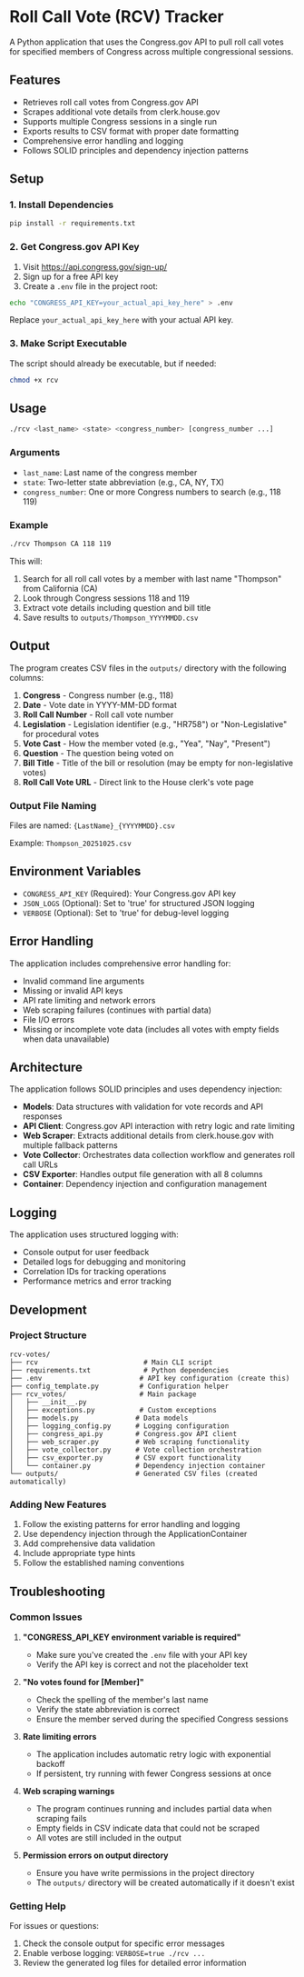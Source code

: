 # Roll Call Vote (RCV) Tracker

A Python application that uses the Congress.gov API to pull roll call votes for specified members of Congress across multiple congressional sessions.

## Features

- Retrieves roll call votes from Congress.gov API
- Scrapes additional vote details from clerk.house.gov
- Supports multiple Congress sessions in a single run
- Exports results to CSV format with proper date formatting
- Comprehensive error handling and logging
- Follows SOLID principles and dependency injection patterns

## Setup

### 1. Install Dependencies

```bash
pip install -r requirements.txt
```

### 2. Get Congress.gov API Key

1. Visit https://api.congress.gov/sign-up/
2. Sign up for a free API key
3. Create a `.env` file in the project root:

```bash
echo "CONGRESS_API_KEY=your_actual_api_key_here" > .env
```

Replace `your_actual_api_key_here` with your actual API key.

### 3. Make Script Executable

The script should already be executable, but if needed:

```bash
chmod +x rcv
```

## Usage

```bash
./rcv <last_name> <state> <congress_number> [congress_number ...]
```

### Arguments

- `last_name`: Last name of the congress member
- `state`: Two-letter state abbreviation (e.g., CA, NY, TX)
- `congress_number`: One or more Congress numbers to search (e.g., 118 119)

### Example

```bash
./rcv Thompson CA 118 119
```

This will:
1. Search for all roll call votes by a member with last name "Thompson" from California (CA)
2. Look through Congress sessions 118 and 119
3. Extract vote details including question and bill title
4. Save results to `outputs/Thompson_YYYYMMDD.csv`

## Output

The program creates CSV files in the `outputs/` directory with the following columns:

1. **Congress** - Congress number (e.g., 118)
2. **Date** - Vote date in YYYY-MM-DD format
3. **Roll Call Number** - Roll call vote number
4. **Legislation** - Legislation identifier (e.g., "HR758") or "Non-Legislative" for procedural votes
5. **Vote Cast** - How the member voted (e.g., "Yea", "Nay", "Present")
6. **Question** - The question being voted on
7. **Bill Title** - Title of the bill or resolution (may be empty for non-legislative votes)
8. **Roll Call Vote URL** - Direct link to the House clerk's vote page

### Output File Naming

Files are named: `{LastName}_{YYYYMMDD}.csv`

Example: `Thompson_20251025.csv`

## Environment Variables

- `CONGRESS_API_KEY` (Required): Your Congress.gov API key
- `JSON_LOGS` (Optional): Set to 'true' for structured JSON logging
- `VERBOSE` (Optional): Set to 'true' for debug-level logging

## Error Handling

The application includes comprehensive error handling for:

- Invalid command line arguments
- Missing or invalid API keys
- API rate limiting and network errors
- Web scraping failures (continues with partial data)
- File I/O errors
- Missing or incomplete vote data (includes all votes with empty fields when data unavailable)

## Architecture

The application follows SOLID principles and uses dependency injection:

- **Models**: Data structures with validation for vote records and API responses
- **API Client**: Congress.gov API interaction with retry logic and rate limiting
- **Web Scraper**: Extracts additional details from clerk.house.gov with multiple fallback patterns
- **Vote Collector**: Orchestrates data collection workflow and generates roll call URLs
- **CSV Exporter**: Handles output file generation with all 8 columns
- **Container**: Dependency injection and configuration management

## Logging

The application uses structured logging with:

- Console output for user feedback
- Detailed logs for debugging and monitoring
- Correlation IDs for tracking operations
- Performance metrics and error tracking

## Development

### Project Structure

```
rcv-votes/
├── rcv                          # Main CLI script
├── requirements.txt             # Python dependencies
├── .env                        # API key configuration (create this)
├── config_template.py          # Configuration helper
├── rcv_votes/                  # Main package
│   ├── __init__.py
│   ├── exceptions.py           # Custom exceptions
│   ├── models.py              # Data models
│   ├── logging_config.py      # Logging configuration
│   ├── congress_api.py        # Congress.gov API client
│   ├── web_scraper.py         # Web scraping functionality
│   ├── vote_collector.py      # Vote collection orchestration
│   ├── csv_exporter.py        # CSV export functionality
│   └── container.py           # Dependency injection container
└── outputs/                   # Generated CSV files (created automatically)
```

### Adding New Features

1. Follow the existing patterns for error handling and logging
2. Use dependency injection through the ApplicationContainer
3. Add comprehensive data validation
4. Include appropriate type hints
5. Follow the established naming conventions

## Troubleshooting

### Common Issues

1. **"CONGRESS_API_KEY environment variable is required"**
   - Make sure you've created the `.env` file with your API key
   - Verify the API key is correct and not the placeholder text

2. **"No votes found for [Member]"**
   - Check the spelling of the member's last name
   - Verify the state abbreviation is correct
   - Ensure the member served during the specified Congress sessions

3. **Rate limiting errors**
   - The application includes automatic retry logic with exponential backoff
   - If persistent, try running with fewer Congress sessions at once

4. **Web scraping warnings**
   - The program continues running and includes partial data when scraping fails
   - Empty fields in CSV indicate data that could not be scraped
   - All votes are still included in the output

5. **Permission errors on output directory**
   - Ensure you have write permissions in the project directory
   - The `outputs/` directory will be created automatically if it doesn't exist

### Getting Help

For issues or questions:
1. Check the console output for specific error messages
2. Enable verbose logging: `VERBOSE=true ./rcv ...`
3. Review the generated log files for detailed error information

